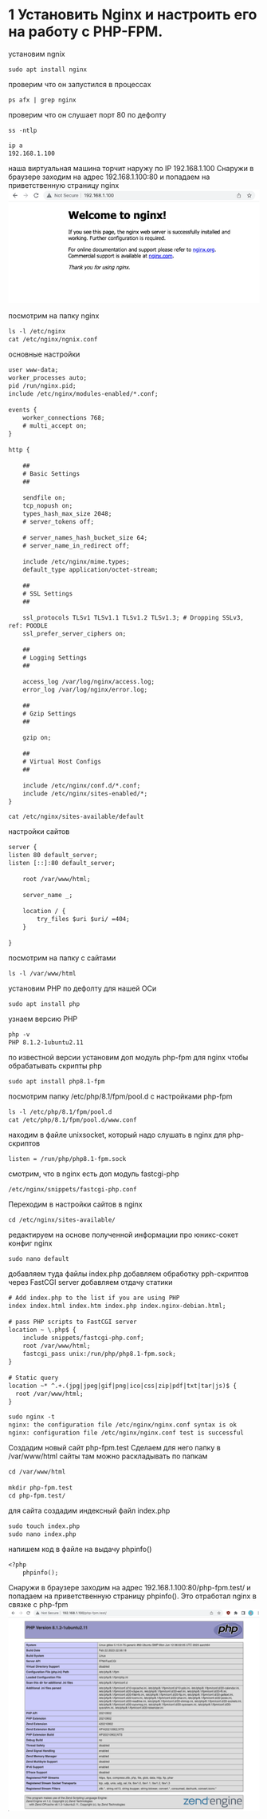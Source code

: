 # 1 Установить Nginx и настроить его на работу с PHP-FPM.

установим ngnix

```
sudo apt install nginx
```

проверим что он запустился в процессах

```
ps afx | grep nginx
```

проверим что он слушает порт 80 по дефолту

```
ss -ntlp
```

```
ip a
192.168.1.100
```

наша виртуальная машина торчит наружу по IP 192.168.1.100
Снаружи в браузере заходим на адрес 192.168.1.100:80 и попадаем на приветственную страницу nginx
![Welcome to nginx](welcome-nginx.png)

посмотрим на папку nginx

```
ls -l /etc/nginx
cat /etc/nginx/ngnix.conf
```

основные настройки

```
user www-data;
worker_processes auto;
pid /run/nginx.pid;
include /etc/nginx/modules-enabled/*.conf;

events {
	worker_connections 768;
	# multi_accept on;
}

http {

	##
	# Basic Settings
	##

	sendfile on;
	tcp_nopush on;
	types_hash_max_size 2048;
	# server_tokens off;

	# server_names_hash_bucket_size 64;
	# server_name_in_redirect off;

	include /etc/nginx/mime.types;
	default_type application/octet-stream;

	##
	# SSL Settings
	##

	ssl_protocols TLSv1 TLSv1.1 TLSv1.2 TLSv1.3; # Dropping SSLv3, ref: POODLE
	ssl_prefer_server_ciphers on;

	##
	# Logging Settings
	##

	access_log /var/log/nginx/access.log;
	error_log /var/log/nginx/error.log;

	##
	# Gzip Settings
	##

	gzip on;

	##
	# Virtual Host Configs
	##

	include /etc/nginx/conf.d/*.conf;
	include /etc/nginx/sites-enabled/*;
}
```

```
cat /etc/nginx/sites-available/default
```

настройки сайтов

```
server {
listen 80 default_server;
listen [::]:80 default_server;

    root /var/www/html;

    server_name _;

    location / {
    	try_files $uri $uri/ =404;
    }

}
```

посмотрим на папку с сайтами

```
ls -l /var/www/html
```

установим PHP по дефолту для нашей ОСи

```
sudo apt install php
```

узнаем версию PHP

```
php -v
PHP 8.1.2-1ubuntu2.11
```

по известной версии установим доп модуль php-fpm для nginx чтобы обрабатывать скрипты php

```
sudo apt install php8.1-fpm
```

посмотрим папку /etc/php/8.1/fpm/pool.d с настройками php-fpm

```
ls -l /etc/php/8.1/fpm/pool.d
cat /etc/php/8.1/fpm/pool.d/www.conf
```

находим в файле unixsocket, который надо слушать в nginx для php-скриптов

```
listen = /run/php/php8.1-fpm.sock
```

смотрим, что в nginx есть доп модуль fastcgi-php

```
/etc/nginx/snippets/fastcgi-php.conf
```

Переходим в настройки сайтов в nginx

```
cd /etc/nginx/sites-available/
```

редактируем на основе полученной информации про юникс-сокет конфиг nginx

```
sudo nano default
```

добавляем туда файлы index.php
добавляем обработку pph-скриптов через FastCGI server
добавляем отдачу статики

```
# Add index.php to the list if you are using PHP
index index.html index.htm index.php index.nginx-debian.html;

# pass PHP scripts to FastCGI server
location ~ \.php$ {
	include snippets/fastcgi-php.conf;
	root /var/www/html;
	fastcgi_pass unix:/run/php/php8.1-fpm.sock;
}

# Static query
location ~* ^.+.(jpg|jpeg|gif|png|ico|css|zip|pdf|txt|tar|js)$ {
  root /var/www/html;
}
```

```
sudo nginx -t
nginx: the configuration file /etc/nginx/nginx.conf syntax is ok
nginx: configuration file /etc/nginx/nginx.conf test is successful
```

Создадим новый сайт php-fpm.test
Сделаем для него папку в /var/www/html
сайты там можно раскладывать по папкам

```
cd /var/www/html

mkdir php-fpm.test
cd php-fpm.test/
```

для сайта создадим индексный файл index.php

```
sudo touch index.php
sudo nano index.php
```

напишем код в файле на выдачу phpinfo()

```
<?php
	phpinfo();

```

Снаружи в браузере заходим на адрес 192.168.1.100:80/php-fpm.test/ и попадаем на приветственную страницу phpinfo(). Это отработал nginx в связке с php-fpm
![phpinfo](php-fpm.png)
